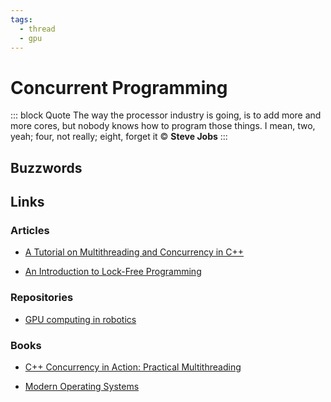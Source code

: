 ```yaml
---
tags:
  - thread
  - gpu
---
```


# Concurrent Programming
::: block Quote
The way the processor industry is going, is to add more and more cores, but nobody knows how to program those things. I mean, two, yeah; four, not really; eight, forget it © **Steve Jobs**
:::

## Buzzwords

<Buzzword text="Thread"/>
<Buzzword text="Parallel computation"/>
<Buzzword text="Lock-free programming"/>
<Buzzword text="Blocking call"/>
<Buzzword text="Non-Blocking call"/>
<Buzzword text="Multithreading"/>
<Buzzword text="GPU"/>
<Buzzword text="TPU"/>
<Buzzword text="Fork" search_postfix="system call"/>
<Buzzword text="Race condition"/>
<Buzzword text="Producer-Consumer"/>
<Buzzword text="Dinning philosophers"/>
<Buzzword text="Deadlock"/>
<Buzzword text="Mutex"/>
<Buzzword text="Synchronization" search_postfix="Computer Science"/>

## Links

### Articles

- [A Tutorial on Multithreading and Concurrency in C++](https://www.educative.io/blog/modern-multithreading-and-concurrency-in-cpp)

- [An Introduction to Lock-Free Programming](https://preshing.com/20120612/an-introduction-to-lock-free-programming/)

### Repositories

- [GPU computing in robotics](https://github.com/JanuszBedkowski/gpu_computing_in_robotics)


### Books

- [C++ Concurrency in Action: Practical Multithreading](https://www.cplusplusconcurrencyinaction.com/)

- [Modern Operating Systems](https://www.goodreads.com/book/show/166195.Modern_Operating_Systems)